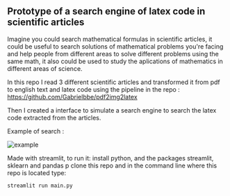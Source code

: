 
## Prototype of a search engine of latex code in scientific articles

Imagine you could search mathematical formulas in scientific articles, it could be useful to search solutions of mathematical problems you're facing and help 
people from different areas to solve different problems using the same math, it also could be used to study the aplications of mathematics in different areas
of science.

In this repo I read 3 different scientific articles and transformed it from pdf to english text and latex code using the pipeline in the repo :  
https://github.com/Gabrielbbe/pdf2img2latex

Then I created a interface to simulate a search engine to search the latex code extracted from the articles.

Example of search : 

![example](https://github.com/Gabrielbbe/Prototype_search_mathematics/assets/104850235/ddb294b6-137e-4d1d-90d8-3a327c016eaa)

Made with streamlit, to run it:
install python, and the packages streamlit, sklearn and pandas p
clone this repo and in the command line where this repo is located type:

```
streamlit run main.py
```
